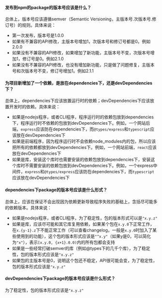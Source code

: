 #### 发布到npm的package的版本号应该是什么？

总体上，版本号应该遵循semver（Semantic Versioning，主版本号.次版本号.修订号）的规则。具体来说：

+ 第一次发布，版本号是1.0.0
+ 如果有不兼容的API修改，主版本号增加1，次版本号和修订号都是0。例如2.0.0
+ 如果没有不兼容的API修改，如果增加了新功能，主版本号不变，次版本号增加1，修订号是0。例如2.1.0
+ 如果没有不兼容的API修改，也没有增加新功能，只是做了问题修复，主版本号和次版本号不变，修订号增加1。例如2.1.1

#### 为项目新增加了一个依赖，是放在dependencies下，还是devDependencies下？

总体上，dependencies下应该放置运行时的依赖；devDependencies下应该放置开发时的依赖。具体来说：

+ 如果是nodejs程序，或者CLI程序，程序运行时的依赖包放到dependencies下，程序运行时不依赖的包放到devDependencies下。例如，一个网站后端，`express`应该防在dependencies下，而`@types/express`和`typescript`应该放在devDependencies下
+ 如果是前端程序，因为程序运行时不会依赖node_modules内的包，所以应该把所有的依赖都放到devDependencies下。例如，一个网站前端，`react`应该放在devDependencies下
+ 如果是库，安装这个库时也需要安装的依赖包放到dependencies下，安装这个库时不需要安装的依赖包放到devDependencies下。例如，一个express中间件，`express`和`@types/express`应该防在dependencies下，而`typescript`应该放在devDependencies下

#### dependencies下package的版本号应该是什么形式？

总体上，应该在保证不会出现因为依赖更新导致程序失败的基础上，含括尽可能多的依赖版本。具体来说：

+ 如果是nodejs程序，或者CLI程序，为了稳定性，包的版本形式可以是`"x.y.z"`
+ 如果是库，应该尽可能和其它库复用依赖，如果某个包在`x.y.0`下正常工作，在`x.{y-1}.z`下不能正常工作（可以查看changelog，一般是`x.y.0`时加入了某些使用到的功能），这个包的版本形式应该是`"^x.y"`（如果y是0，可以简化为`"x"`），表示`[x.y.0, {x+1}.0.0)`内的所有包都会支持
+ 如果是一些经常打破semver的库（例如@types下的几千个库），为了稳定性，包的版本形式应该是`"x.y.z"`
+ 如果包的主版本号是0，说明这个包还不稳定，API很可能会变，为了稳定性，包的版本形式应该是`"x.y.z"`

#### devDependencies下package的版本号应该是什么形式？

为了稳定性，包的版本形式应该是`"x.y.z"`
